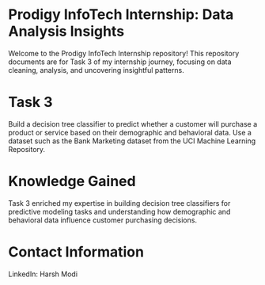 # Prodigy InfoTech Internship: Data Analysis Insights

Welcome to the Prodigy InfoTech Internship repository! This repository documents are for Task 3 of my internship journey, focusing on data cleaning, analysis, and uncovering insightful patterns.

# Task 3

Build a decision tree classifier to predict whether a customer will purchase a product or service based on their demographic and behavioral data. Use a dataset such as the Bank Marketing dataset from the UCI Machine Learning Repository.

# Knowledge Gained

Task 3 enriched my expertise in building decision tree classifiers for predictive modeling tasks and understanding how demographic and behavioral data influence customer purchasing decisions.

# Contact Information

LinkedIn: Harsh Modi
